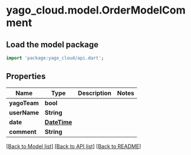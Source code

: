 # yago_cloud.model.OrderModelComment

## Load the model package
```dart
import 'package:yago_cloud/api.dart';
```

## Properties
Name | Type | Description | Notes
------------ | ------------- | ------------- | -------------
**yagoTeam** | **bool** |  | 
**userName** | **String** |  | 
**date** | [**DateTime**](DateTime.md) |  | 
**comment** | **String** |  | 

[[Back to Model list]](../README.md#documentation-for-models) [[Back to API list]](../README.md#documentation-for-api-endpoints) [[Back to README]](../README.md)


